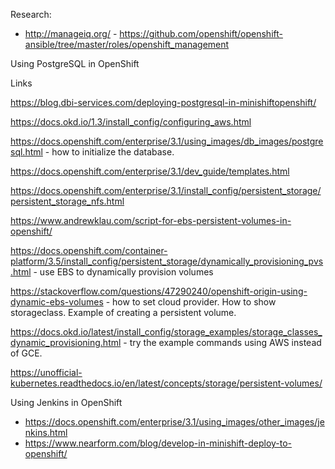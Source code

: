 Research:

* http://manageiq.org/ - https://github.com/openshift/openshift-ansible/tree/master/roles/openshift_management


Using PostgreSQL in OpenShift

Links

https://blog.dbi-services.com/deploying-postgresql-in-minishiftopenshift/


https://docs.okd.io/1.3/install_config/configuring_aws.html

https://docs.openshift.com/enterprise/3.1/using_images/db_images/postgresql.html - how to initialize the database.  

https://docs.openshift.com/enterprise/3.1/dev_guide/templates.html

https://docs.openshift.com/enterprise/3.1/install_config/persistent_storage/persistent_storage_nfs.html

https://www.andrewklau.com/script-for-ebs-persistent-volumes-in-openshift/

https://docs.openshift.com/container-platform/3.5/install_config/persistent_storage/dynamically_provisioning_pvs.html - use EBS to dynamically provision volumes

https://stackoverflow.com/questions/47290240/openshift-origin-using-dynamic-ebs-volumes - how to set cloud provider. How to show storageclass. Example of creating a persistent volume.

https://docs.okd.io/latest/install_config/storage_examples/storage_classes_dynamic_provisioning.html - try the example commands using AWS instead of GCE.

https://unofficial-kubernetes.readthedocs.io/en/latest/concepts/storage/persistent-volumes/

Using Jenkins in OpenShift

* https://docs.openshift.com/enterprise/3.1/using_images/other_images/jenkins.html
* https://www.nearform.com/blog/develop-in-minishift-deploy-to-openshift/
